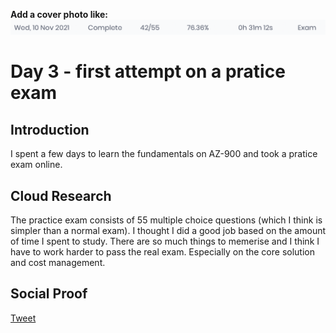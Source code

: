 <!-- This template removes the micro tutorial for a quicker post and removes images for a full template check out the 000-DAY-ARTICLE-LONG-TEMPLATE.MD-->

**Add a cover photo like:**
![My first attempt](result.png)

# Day 3 - first attempt on a pratice exam

## Introduction

I spent a few days to learn the fundamentals on AZ-900 and took a pratice exam online.

## Cloud Research

The practice exam consists of 55 multiple choice questions (which I think is simpler than a normal exam). I thought I did a good job based on the amount of time I spent to study. There are so much things to memerise and I think I have to work harder to pass the real exam. Especially on the core solution and cost management.

## Social Proof

[Tweet](https://twitter.com/Chiuskt/status/1458008153396629507)
